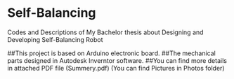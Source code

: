 # Self-Balancing
Codes and Descriptions of My Bachelor thesis about Designing and Developing Self-Balancing Robot 

##This project is based on Arduino electronic board. 
##The mechanical parts designed in Autodesk Inverntor software.
##You can find more details in attached PDF file (Summery.pdf)
(You can find Pictures in Photos folder)
